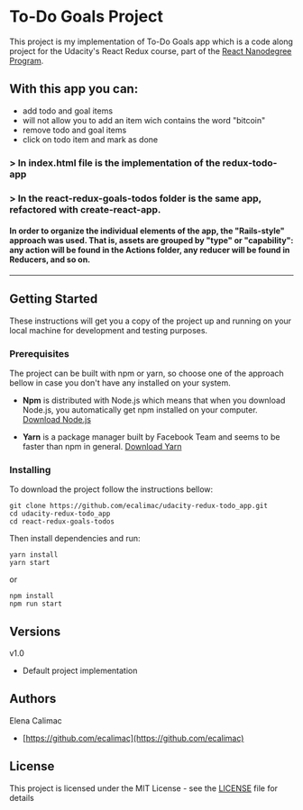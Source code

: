 # To-Do Goals Project

This project is my implementation of To-Do Goals app which is a code along project for the
Udacity's React Redux course, part of the [React Nanodegree Program](https://udacity.com/course/nd019).

## With this app you can:

- add todo and goal items
- will not allow you to add an item wich contains the word "bitcoin"
- remove todo and goal items
- click on todo item and mark as done

### > In index.html file is the implementation of the redux-todo-app

### > In the react-redux-goals-todos folder is the same app, refactored with create-react-app.

#### In order to organize the individual elements of the app, the "Rails-style" approach was used. That is, assets are grouped by "type" or "capability": any action will be found in the Actions folder, any reducer will be found in Reducers, and so on.

---

## Getting Started

These instructions will get you a copy of the project up and running on your local machine for development and testing purposes.

### Prerequisites

The project can be built with npm or yarn, so choose one of the approach bellow in case you don't have any installed on your system.

- **Npm** is distributed with Node.js which means that when you download Node.js, you automatically get npm installed on your computer. [Download Node.js](https://nodejs.org/en/download/)

- **Yarn** is a package manager built by Facebook Team and seems to be faster than npm in general. [Download Yarn](https://yarnpkg.com/en/docs/install)

### Installing

To download the project follow the instructions bellow:

```
git clone https://github.com/ecalimac/udacity-redux-todo_app.git
cd udacity-redux-todo_app
cd react-redux-goals-todos
```

Then install dependencies and run:

```
yarn install
yarn start
```

or

```
npm install
npm run start
```

## Versions

v1.0

- Default project implementation

## Authors

Elena Calimac

- [https://github.com/ecalimac](https://github.com/ecalimac)

## License

This project is licensed under the MIT License - see the [LICENSE](LICENSE) file for details
